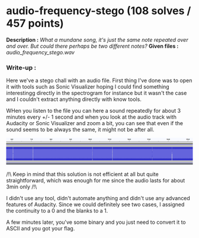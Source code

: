 # audio-frequency-stego (108 solves / 457 points)
**Description :** *What a mundane song, it's just the same note repeated over and over. But could there perhaps be two different notes?*
**Given files :** *audio_frequency_stego.wav*

### Write-up :
Here we've a stego chall with an audio file. First thing I've done was to open it with tools such as Sonic Visualizer hoping I could find something interestingg directly in the spectrogram for instance but it wasn't the case and I couldn't extract anything directly with know tools.

WHen you listen to the file you can here a sound repeatedly for about 3 minutes every +/- 1 second and when you look at the audio track with Audacity or Sonic Visualizer and zoom a bit, you can see that even if the sound seems to be always the same, it might not be after all.

![Audacity](audacity.png)

/!\ Keep in mind that this solution is not efficient at all but quite straightforward, which was enough for me since the audio lasts for about 3min only /!\

I didn't use any tool, didn't automate anything and didn't use any advanced features of Audacity. Since we could definitely see two cases, I assigned the continuity to a 0 and the blanks to a 1.

A few minutes later, you've some binary and you just need to convert it to ASCII and you got your flag.
